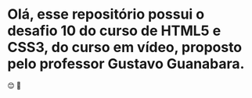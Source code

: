 # Olá, esse repositório possui o desafio 10 do curso de HTML5 e CSS3, do curso em vídeo, proposto pelo professor Gustavo Guanabara.
:blush: :rocket:
